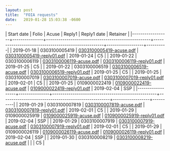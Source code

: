 ```yaml
---
layout: post
title:  "FOIA requests"
date:   2019-01-28 15:03:38 -0600
---
```


| Start date       |         Folio | Acuse                                             | Reply1                                              | Reply1 date      | Retainer |
|------------------+---------------+---------------------------------------------------+-----------------------------------------------------+------------------+----------|
| 2019-01-18 | 0303100005419 | [0303100005419-acuse.pdf](/assets/foia/0303100005419/0303100005419-acuse.pdf) | [0303100005419-reply01.pdf](/assets/foia/0303100005419/0303100005419-reply01.pdf) | 2019-01-24 | C5       |
| 2019-01-22 | 0303100006119 | [0303100006119-acuse.pdf](/assets/foia/0303100006119/0303100006119-acuse.pdf) | [0303100006119-reply01.pdf](/assets/foia/0303100006119/0303100006119-reply01.pdf) | 2019-01-25 | C5       |
| 2019-01-22 | 0303100006519 | [0303100006519-acuse.pdf](/assets/foia/0303100006519/0303100006519-acuse.pdf) | [0303100006519-reply01.pdf](/assets/foia/0303100006519/0303100006519-reply01.pdf) | 2019-01-25 | C5       |
| 2019-01-25 | 0303100007019 | [0303100007019-acuse.pdf](/assets/foia/0303100007019/0303100007019-acuse.pdf) | [0303100007019-reply01.pdf](/assets/foia/0303100007019/0303100007019-reply01.pdf) | 2019-02-01 | C5       |
| 2019-01-25 | 0109000022419 | [0109000022419-acuse.pdf](/assets/foia/0109000022419/0109000022419-acuse.pdf) | [0109000022419-reply01.pdf](/assets/foia/0109000022419/0109000022419-reply01.pdf) | 2019-02-04 | SSP      |
|------------------+---------------+---------------------------------------------------+-----------------------------------------------------+------------------+----------|
| 2019-01-29 | 0303100007819 | [0303100007819-acuse.pdf](/assets/foia/0303100007819/0303100007819-acuse.pdf) | [0303100007819-reply01.pdf](/assets/foia/0303100007819/0303100007819-reply01.pdf) | 2019-02-01 | C5       |
| 2019-01-29 | 0109000025919 | [0109000025919-acuse.pdf](/assets/foia/0109000025919/0109000025919-acuse.pdf) | [0109000025919-reply01.pdf](/assets/foia/0109000025919/0109000025919-reply01.pdf) | 2019-02-04 | SSP      |
| 2019-01-29 | 0303100007919 | [0303100007919-acuse.pdf](/assets/foia/0303100007919/0303100007919-acuse.pdf) | [0303100007919-reply01.pdf](/assets/foia/0303100007919/0303100007919-reply01.pdf) | 2019-02-01 | C5       |
| 2019-01-29 | 0109000026119 | [0109000026119-acuse.pdf](/assets/foia/0109000026119/0109000026119-acuse.pdf) | [0109000026119-reply01.pdf](/assets/foia/0109000026119/0109000026119-reply01.pdf) | 2019-02-04 | SSP      |
| 2019-01-30 | 0303100008219 | [0303100008219-acuse.pdf](/assets/foia/0303100008219/0303100008219-acuse.pdf) |                                                     |                  | C5       |
